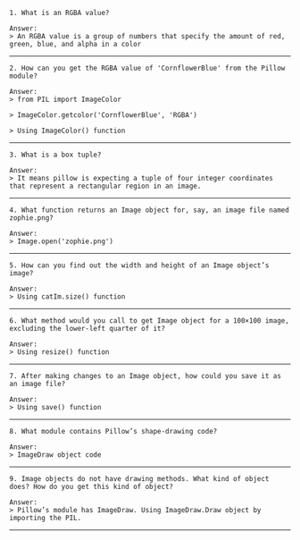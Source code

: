 ```
1. What is an RGBA value?
```
```
Answer:
> An RGBA value is a group of numbers that specify the amount of red, green, blue, and alpha in a color
```
-----------------------------------------------------
```
2. How can you get the RGBA value of 'CornflowerBlue' from the Pillow module?
```
```
Answer:
> from PIL import ImageColor

> ImageColor.getcolor('CornflowerBlue', 'RGBA')

> Using ImageColor() function
```
-----------------------------------------------------
```
3. What is a box tuple?
```
```
Answer:
> It means pillow is expecting a tuple of four integer coordinates that represent a rectangular region in an image.
```
-----------------------------------------------------
```
4. What function returns an Image object for, say, an image file named zophie.png?
```
```
Answer:
> Image.open('zophie.png')
```
-----------------------------------------------------
```
5. How can you find out the width and height of an Image object’s image?
```
```
Answer:
> Using catIm.size() function
```
-----------------------------------------------------
```
6. What method would you call to get Image object for a 100×100 image, excluding the lower-left quarter of it?
```
```
Answer:
> Using resize() function
```
-----------------------------------------------------
```
7. After making changes to an Image object, how could you save it as an image file?
```
```
Answer:
> Using save() function
```
-----------------------------------------------------
```
8. What module contains Pillow’s shape-drawing code?
```
```
Answer:
> ImageDraw object code
```
-----------------------------------------------------
```
9. Image objects do not have drawing methods. What kind of object does? How do you get this kind of object?
```
```
Answer:
> Pillow’s module has ImageDraw. Using ImageDraw.Draw object by importing the PIL.
```
-----------------------------------------------------
